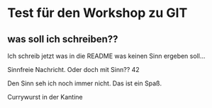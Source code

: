# Test für den Workshop zu GIT

## was soll ich schreiben??

Ich schreib jetzt was in die README was keinen Sinn ergeben soll...

Sinnfreie Nachricht. Oder doch mit Sinn?? 42

Den Sinn seh ich noch immer nicht. Das ist ein Spaß.

Currywurst in der Kantine

